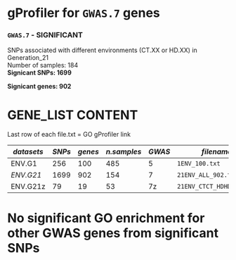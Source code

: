 # gProfiler for `GWAS.7` genes 

### `GWAS.7` - SIGNIFICANT  
SNPs associated with different environments (CT.XX or HD.XX) in Generation_21  
Number of samples: 184  
**Signicant SNPs: 1699**  

**Signicant genes: 902** 

# GENE_LIST CONTENT
Last row of each file.txt = GO gProfiler link

|  *datasets* | *SNPs* | *genes* | *n.samples* | *GWAS*  |  *filename*  | *GO*  |
| ------ | ------ | ------ | ------ | ------ | ------ | ------ |
| ENV.G1 |  256    |  100   | 485   |  5  | `1ENV_100.txt`  |  https://biit.cs.ut.ee/gplink/l/aWx28voXqRD  |
| *ENV.G21* |  1699  |  902   |  154  |  7  |  `21ENV_ALL_902.txt`  | https://biit.cs.ut.ee/gplink/l/arLetGrJnRp  |
| ENV.G21z | 79    |  19    |  53  |  7z  |  `21ENV_CTCT_HDHD_19.txt`  | https://biit.cs.ut.ee/gplink/l/amhpEHh10S1  |

# No significant GO enrichment for other GWAS genes from significant SNPs